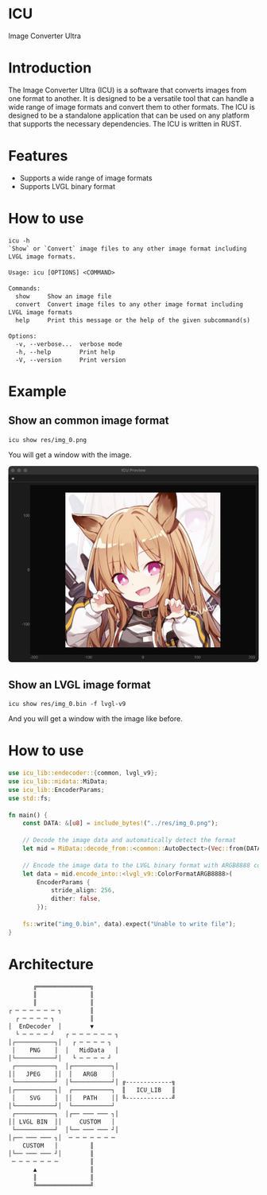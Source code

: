 # ICU
Image Converter Ultra

# Introduction

The Image Converter Ultra (ICU) is a software that converts images from one format to another. It is designed to be a
versatile tool that can handle a wide range of image formats and convert them to other formats. The ICU is designed to
be a standalone application that can be used on any platform that supports the necessary dependencies. The ICU is
written in RUST.

# Features

- Supports a wide range of image formats
- Supports LVGL binary format

# How to use

```shell
icu -h
`Show` or `Convert` image files to any other image format including LVGL image formats.

Usage: icu [OPTIONS] <COMMAND>

Commands:
  show     Show an image file
  convert  Convert image files to any other image format including LVGL image formats
  help     Print this message or the help of the given subcommand(s)

Options:
  -v, --verbose...  verbose mode
  -h, --help        Print help
  -V, --version     Print version
```

# Example

## Show an common image format
```shell
icu show res/img_0.png
```
You will get a window with the image.

<img src="./snapshots/snapshot_1.png" width="800">

## Show an LVGL image format

```shell
icu show res/img_0.bin -f lvgl-v9
```

And you will get a window with the image like before.


# How to use

```rust
use icu_lib::endecoder::{common, lvgl_v9};
use icu_lib::midata::MiData;
use icu_lib::EncoderParams;
use std::fs;

fn main() {
    const DATA: &[u8] = include_bytes!("../res/img_0.png");

    // Decode the image data and automatically detect the format
    let mid = MiData::decode_from::<common::AutoDectect>(Vec::from(DATA));

    // Encode the image data to the LVGL binary format with ARGB8888 color format
    let data = mid.encode_into::<lvgl_v9::ColorFormatARGB8888>(
        EncoderParams {
            stride_align: 256,
            dither: false,
        });

    fs::write("img_0.bin", data).expect("Unable to write file");
}
```

# Architecture

```text
       ╔═══════════════╗                       
       ║               ║                       
       ║               ║                       
┌ ─ ─ ─ ─ ─ ─ ┐        ║                       
  ┌ ─ ─ ─ ─ ┐          ║                       
│  EnDecoder  │        ▼                       
  └ ─ ─ ─ ─ ┘   ┌ ─ ─ ─ ─ ─ ─ ┐                
│┌───────────┐│   ┌ ─ ─ ─ ─ ┐                  
 │    PNG    │  │   MidData   │                
│└───────────┘│   └ ─ ─ ─ ─ ┘                  
 ┌───────────┐  │┌───────────┐│                
││   JPEG    ││  │   ARGB    │                 
 └───────────┘  │└───────────┘│ ╔-------------╗
│┌───────────┐│  ┌───────────┐  ║   ICU_LIB   ║
 │    SVG    │  ││   PATH    ││ ╚-------------╝
│└───────────┘│  └───────────┘                 
 ┌───────────┐  │┌── ─── ─── ┐│                
││ LVGL BIN  ││     CUSTOM   │                 
 └───────────┘  │└── ─── ─── ┘│                
│┌── ─── ─── ┐│  ─ ─ ─ ─ ─ ─ ─                 
    CUSTOM   │         ║                       
│└── ─── ─── ┘│        ║                       
 ─ ─ ─ ─ ─ ─ ─         ║                       
       ▲               ║                       
       ║               ║                       
       ╚═══════════════╝                       
```
